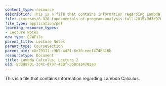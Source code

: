 ```yaml
---
content_type: resource
description: This is a file that contains information regarding Lambda Calculus.
file: /courses/6-820-fundamentals-of-program-analysis-fall-2015/9d3d97013c4cd797460f568ca14702e0_MIT6_820F15_L02.pdf
file_type: application/pdf
learning_resource_types:
- Lecture Notes
ocw_type: OCWFile
parent_title: Lecture Notes
parent_type: CourseSection
parent_uid: c8e79311-c9b5-4421-6e30-eec14748516b
resourcetype: Document
title: Lambda Calculus, Lecture 2
uid: 9d3d9701-3c4c-d797-460f-568ca14702e0
---
```

This is a file that contains information regarding Lambda Calculus.

